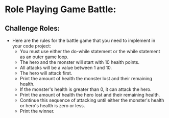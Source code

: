 # Role Playing Game Battle:
## Challenge Roles:
- Here are the rules for the battle game that you need to implement in your code project:
    - You must use either the do-while statement or the while statement as an outer game loop.
    - The hero and the monster will start with 10 health points.
    - All attacks will be a value between 1 and 10.
    - The hero will attack first.
    - Print the amount of health the monster lost and their remaining health.
    - If the monster's health is greater than 0, it can attack the hero.
    - Print the amount of health the hero lost and their remaining health.
    - Continue this sequence of attacking until either the monster's health or hero's health is zero or less.
    - Print the winner.
